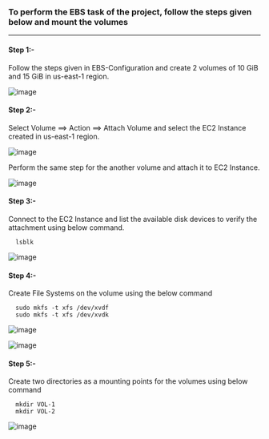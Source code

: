 ### To perform the EBS task of the project, follow the steps given below and mount the volumes

---------------------------------------------------------------------------------------------------------------------------------------------------------------------------------

#### Step 1:-

Follow the steps given in EBS-Configuration and create 2 volumes of 10 GiB and 15 GiB in us-east-1 region.

![image](https://github.com/ajaydabe/AWS-Multi-region-Project/assets/160045230/cdc3d8d6-a1f3-40ae-a902-cbfd26f35d53)

#### Step 2:-

Select Volume ==> Action ==> Attach Volume and select the EC2 Instance created in us-east-1 region.

![image](https://github.com/ajaydabe/AWS-Multi-region-Project/assets/160045230/dc7cae8d-8747-4245-b34c-1de23db9ce43)

Perform the same step for the another volume and attach it to EC2 Instance.

![image](https://github.com/ajaydabe/AWS-Multi-region-Project/assets/160045230/9b0769fd-fca7-43a5-b950-a54dbab89c1c)

#### Step 3:-

Connect to the EC2 Instance and list the available disk devices to verify the attachment using below command.

      lsblk

![image](https://github.com/ajaydabe/AWS-Multi-region-Project/assets/160045230/e245719d-0356-4c34-af13-e5c2882a998c)

#### Step 4:-

Create File Systems on the volume using the below command
      
      sudo mkfs -t xfs /dev/xvdf
      sudo mkfs -t xfs /dev/xvdk

![image](https://github.com/ajaydabe/AWS-Multi-region-Project/assets/160045230/c230eac7-3df9-404c-b1d9-8ef49155e49e)

![image](https://github.com/ajaydabe/AWS-Multi-region-Project/assets/160045230/586130b2-a35a-456c-8858-1c15207aea28)

#### Step 5:-

Create two directories as a mounting points for the volumes using below command

      mkdir VOL-1
      mkdir VOL-2

![image](https://github.com/ajaydabe/AWS-Multi-region-Project/assets/160045230/0dc543d0-fedb-408c-a592-61c18c94c2f7)

